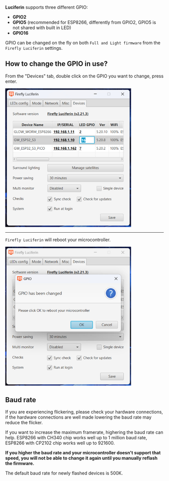 **Luciferin** supports three different GPIO:
- **GPIO2**
- **GPIO5** (recommended for ESP8266, differently from GPIO2, GPIO5 is not shared with built in LED)
- **GPIO16** 

GPIO can be changed on the fly on both `Full and Light firmware` from the `Firefly Luciferin` settings.

## How to change the GPIO in use?

From the "Devices" tab, double click on the GPIO you want to change, press enter.  
  
<img width="400" src="https://github.com/sblantipodi/firefly_luciferin/blob/master/data/img/gpio1.jpg?raw=true">  
  
---
`Firefly Luciferin` will reboot your microcontroller.  
  
<img width="400" src="https://github.com/sblantipodi/firefly_luciferin/blob/master/data/img/gpio2.jpg?raw=true">  


## Baud rate

If you are experiencing flickering, please check your hardware connections, if the hardware connections are well made lowering the baud rate may reduce the flicker.

If you want to increase the maximum framerate, highering the baud rate can help. 
ESP8266 with CH340 chip works well up to 1 million baud rate, ESP8266 with CP2102 chip works well up to 921600.

**If you higher the baud rate and your microcontroller doesn't support that speed, you will not be able to change it again until you manually reflash the firmware.**

The default baud rate for newly flashed devices is 500K.
			
